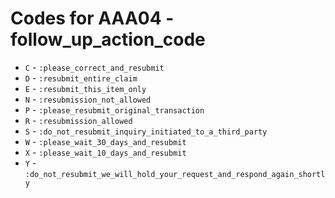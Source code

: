 # Codes for AAA04 - follow_up_action_code
* `C` - `:please_correct_and_resubmit`
* `D` - `:resubmit_entire_claim`
* `E` - `:resubmit_this_item_only`
* `N` - `:resubmission_not_allowed`
* `P` - `:please_resubmit_original_transaction`
* `R` - `:resubmission_allowed`
* `S` - `:do_not_resubmit_inquiry_initiated_to_a_third_party`
* `W` - `:please_wait_30_days_and_resubmit`
* `X` - `:please_wait_10_days_and_resubmit`
* `Y` - `:do_not_resubmit_we_will_hold_your_request_and_respond_again_shortly`
